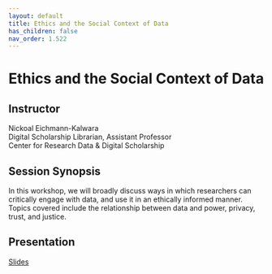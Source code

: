```yaml
---
layout: default
title: Ethics and the Social Context of Data
has_children: false
nav_order: 1.522
---
```


# Ethics and the Social Context of Data

## Instructor
Nickoal Eichmann-Kalwara\
Digital Scholarship Librarian, Assistant Professor\
Center for Research Data & Digital Scholarship

## Session Synopsis

In this workshop, we will broadly discuss ways in which researchers can critically engage with data, and use it in an ethically informed manner. Topics covered include the relationship between data and power, privacy, trust, and justice. 

## Presentation

[Slides](https://docs.google.com/presentation/d/1EnOE_1ILQmOkOANMJbepUbzFjhSzXPnN3QYD78yvbBA/edit?usp=sharing)

